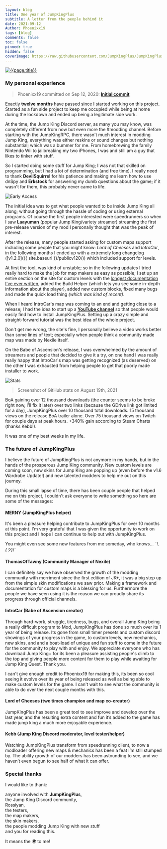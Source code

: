 ```yaml
---
layout: blog
title: One year of JumpKingPlus
subtitle: A letter from the people behind it
date: 2021-09-12
Author: Phoenixx19
tags: [blog]
comments: false
toc: false
pinned: true
hidden: false
coverImage: https://raw.githubusercontent.com/JumpKingPlus/JumpKingPlus.github.io/www/images/blog1-0.png
---
```


<!-- more -->

<a href="https://github.com/JumpKingPlus/JumpKingPlus/commit/64f832918929292cf5f43f931545e332bb005d44">
    <img class="thumbnail" src="{{page.coverImage}}" alt="{{page.title}}" title="{{page.title}}" />
</a>

<br>

### My personal experience

> Phoenixx19 committed on Sep 12, 2020: **[Initial commit](https://github.com/JumpKingPlus/JumpKingPlus/commit/64f832918929292cf5f43f931545e332bb005d44)** 

Exactly **twelve months** have passed since I started working on this project. Started as a fun side project to keep me occupied while being at home during the lockdown and ended up being a legitimate side work.

At the time, the Jump King Discord server, as many you may know, was completely different from now but even more the #modding channel. Before starting with the JumpKingRPC, there wasn't much interest in modding Jump King, everything was either reskins or sound changes but nothing substantial; which was a bummer for me.
From homebrewing the family Nintendo Wii to jailbreaking my two iPhones, I was and still am a guy that likes to tinker with stuff.

So I started doing some stuff for Jump King; I was not that skilled on programming, but I had a lot of determination (and free time). I really need to thank **DevilSquirrel** for his patience and making me learn how to use dnSpy and **Erkstock** for answering my dumb questions about the game; if it wasn't for them, this probably never came to life.

![Early Access](https://raw.githubusercontent.com/JumpKingPlus/JumpKingPlus.github.io/www/images/Banner.png)

The initial idea was to get what people wanted to be inside Jump King all along; without going through the hassle of coding or using external programs. Of course the first people interested were speedrunners so when I saw **Laayuman** (popular Jump King/variety streamer) streaming the first pre-release version of my mod I personally thought that was the peak of interest.

After the release, many people started asking for custom maps support including some people that you might know: *Lord of Cheeses* and *IntroCar*, in the following months I ended up with a extremely long changelog ([v1.2.0]({{ site.baseurl }}/publicv120/)) which included support for levels.

At first the tool, was kind of unstable; so in the following updates I tried really hard to make the job for map makers as easy as possible; I set up an entire section on the site for custom levels with the <u>longest documentation I've ever written</u>, added the Build Helper (which lets you see some in-depth information about the player), added new custom blocks, fixed many bugs and made the quick load thing *(which was kind of recent)*.

When I heard IntroCar's map was coming to an end and getting close to a release; I had the idea to start up a **[YouTube channel](https://www.youtube.com/channel/UCPanZmDtq5azWY_OY9XKD5w)** so that people would easily find how to install JumpKingPlus. Setting up a crazy simple and straight-forward tutorial was the best idea of the whole project.

Don't get me wrong, the site's fine, I personally believe a video works better than some lines of text; especially when people think a community made map was made by Nexile itself.

On the Babe of Ascension's release, I was overwhelmed by the amount of streamers and people that decided to give it a try, on one hand I was really really happy that IntroCar's map was getting recognized (as deserved) on the other I was exhausted from helping people to get that poorly made installer to work.

![Stats](https://raw.githubusercontent.com/JumpKingPlus/JumpKingPlus.github.io/www/images/blog1-1.png)

> Screenshot of GitHub stats on August 19th, 2021

BoA gaining over 12 thousand downloads (the counter seems to be broke right now, I'll fix it later) over two links (because the GDrive link got limited for a day), JumpKingPlus over 10 thousand total downloads. 15 thousand views on the release BoA trailer alone. Over 75 thousand views on Twitch for couple days at peak hours. +340% gain according to Steam Charts (thanks Kebb!).

It was one of my best weeks in my life.

### The future of JumpKingPlus

I believe the future of JumpKingPlus is not anymore in my hands, but in the hands of the prosperous Jump King community. New custom levels are coming soon, new skins for Jump King are popping up (even before the v1.6 Wardrobe Update!) and new talented modders to help me out on this journey.

During this small lapse of time, there has been couple people that helped me on this project, I couldn't ask everyone to write something so here are some of the messages:

#### MERNY (JumpKingPlus helper)

It's been a pleasure helping contribute to JumpKingPlus for over 10 months at this point. I'm very grateful that I was given the opportunity to work on this project and I hope I can continue to help out with JumpKingPlus. 

You might even see some new features from me someday, who knows... ¯\\_(ツ)_/¯

#### ThomasOfTawny (Community Manager of Nexile)

I can definitely say we have observed the growth of the modding community with merriment since the first edition of JK+, it was a big step up from the simple skin modifications we saw prior. Making a framework and documentation for custom maps is a blessing for us. Furthermore the people we have seen using it is the reason we can proudly share its progress through official channels.

#### IntroCar (Babe of Ascension creator)

Through hard-work, struggle, tiredness, bugs, and overall Jump King being a really difficult program to Mod, JumpKingPlus has done so much over its 1 year of being release. Its gone from small timer presets and custom discord showings of your progress in the game, to custom levels, new mechanics, new skins, and and a boat-load of unique and fun stuff to come in the future for the community to play with and enjoy. We appreciate everyone who has download Jump King+ for its been a pleasure assisting people's climb to the top and giving people more content for them to play while awaiting for Jump King Quest. Thank you.

I can't give enough credit to Phoenixx19 for making this, its been so cool seeing it evolve over its year of being released as well as being able to make custom levels for the game. I can't wait to see what the community is able to do over the next couple months with this.

#### Lord of Cheeses (two times champion and map co-creator)

JumpKingPlus has been a great tool to see improve and develop over the last year, and the resulting extra content and fun it’s added to the game has made jump king a much more enjoyable experience.

#### Kebb (Jump King Discord moderator, level tester/helper)

Watching JumpKingPlus transform from speedrunning client, to now a modloader offering new maps & mechanics has been a feat I’m still stumped by. The ability growth of our modders has been astounding to see, and we haven’t even begun to see half of what it can offer.



### Special thanks

I would like to thank: 

anyone involved with **JumpKingPlus**, <br>the Jump King Discord community, <br>Rossiyan, <br>the testers, <br>the map makers, <br>the skin makers, <br>the people modding Jump King with new stuff <br>and you for reading this. 

It means the 🌍 to me!